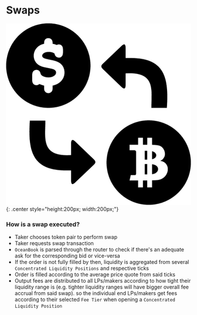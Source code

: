 # Swaps

![Screenshot](swap-icon.png){: .center style="height:200px; width:200px;"}

### How is a swap executed?

- Taker chooses token pair to perform swap
- Taker requests swap transaction
- `OceanBook` is parsed through the router to check if there's an adequate ask for the corresponding bid or vice-versa
- If the order is not fully filled by then, liquidity is aggregated from several `Concentrated Liquidity Positions` and respective ticks
- Order is filled according to the average price quote from said ticks
- Output fees are distributed to all LPs/makers according to how tight their liquidity range is (e.g. tighter liquidity ranges will have bigger overall fee accrual from said swap). so the individual end LPs/makers get fees according to their selected `Fee Tier` when opening a `Concentrated Liquidity Position`

<br/>
<br/>
<br/>